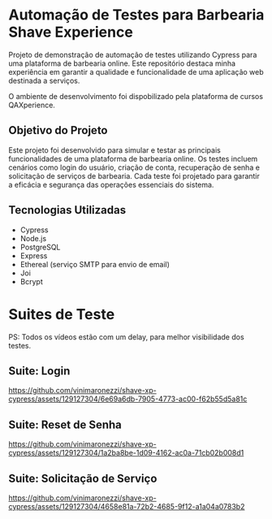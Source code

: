 # Automação de Testes para Barbearia Shave Experience
Projeto de demonstração de automação de testes utilizando Cypress para uma plataforma de barbearia online. Este repositório destaca minha experiência em garantir a qualidade e funcionalidade de uma aplicação web destinada a serviços.

O ambiente de desenvolvimento foi dispobilizado pela plataforma de cursos QAXperience.

## Objetivo do Projeto
Este projeto foi desenvolvido para simular e testar as principais funcionalidades de uma plataforma de barbearia online. Os testes incluem cenários como login do usuário, criação de conta, recuperação de senha e solicitação de serviços de barbearia. Cada teste foi projetado para garantir a eficácia e segurança das operações essenciais do sistema.

## Tecnologias Utilizadas
- Cypress
- Node.js
- PostgreSQL
- Express
- Ethereal (serviço SMTP para envio de email)
- Joi
- Bcrypt

# Suites de Teste
PS: Todos os vídeos estão com um delay, para melhor visibilidade dos testes.

## Suite: Login
https://github.com/vinimaronezzi/shave-xp-cypress/assets/129127304/6e69a6db-7905-4773-ac00-f62b55d5a81c

## Suite: Reset de Senha
https://github.com/vinimaronezzi/shave-xp-cypress/assets/129127304/1a2ba8be-1d09-4162-ac0a-71cb02b008d1

## Suite: Solicitação de Serviço
https://github.com/vinimaronezzi/shave-xp-cypress/assets/129127304/4658e81a-72b2-4685-9f12-a1a04a0783b2






